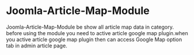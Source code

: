 # Joomla-Article-Map-Module
Joomla-Article-Map-Module be show all article map data in category. before using the module you need to active article google map plugin.when you active article google map plugin then can access Google Map option tab in admin article page.
